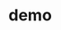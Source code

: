 # demo

<!-- Security scan triggered at 2025-09-02 17:11:37 -->

<!-- Security scan triggered at 2025-09-02 17:18:00 -->

<!-- Security scan triggered at 2025-09-02 17:19:29 -->

<!-- Security scan triggered at 2025-09-02 17:21:04 -->
